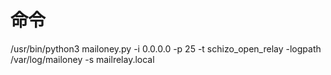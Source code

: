 # 命令
/usr/bin/python3 mailoney.py -i 0.0.0.0 -p 25 -t  schizo_open_relay  -logpath  /var/log/mailoney  -s mailrelay.local